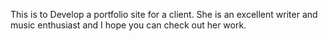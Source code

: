 This is to Develop a portfolio site for a client. She is an excellent writer and music enthusiast and I hope you can check out her work.

